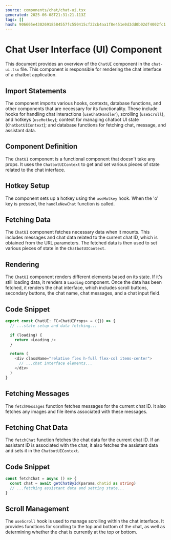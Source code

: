 ```yaml
---
source: components/chat/chat-ui.tsx
generated: 2025-06-08T21:31:21.113Z
tags: []
hash: 906605e43026918584557fc550415cf22cb4aa1f8e451e0d3dd0b02df4002fc1
---
```


# Chat User Interface (UI) Component

This document provides an overview of the `ChatUI` component in the `chat-ui.tsx` file. This component is responsible for rendering the chat interface of a chatbot application.

## Import Statements

The component imports various hooks, contexts, database functions, and other components that are necessary for its functionality. These include hooks for handling chat interactions (`useChatHandler`), scrolling (`useScroll`), and hotkeys (`useHotkey`); context for managing chatbot UI state (`ChatbotUIContext`); and database functions for fetching chat, message, and assistant data.

## Component Definition

The `ChatUI` component is a functional component that doesn't take any props. It uses the `ChatbotUIContext` to get and set various pieces of state related to the chat interface.

## Hotkey Setup

The component sets up a hotkey using the `useHotkey` hook. When the 'o' key is pressed, the `handleNewChat` function is called.

## Fetching Data

The `ChatUI` component fetches necessary data when it mounts. This includes messages and chat data related to the current chat ID, which is obtained from the URL parameters. The fetched data is then used to set various pieces of state in the `ChatbotUIContext`.

## Rendering

The `ChatUI` component renders different elements based on its state. If it's still loading data, it renders a `Loading` component. Once the data has been fetched, it renders the chat interface, which includes scroll buttons, secondary buttons, the chat name, chat messages, and a chat input field.

## Code Snippet

```ts
export const ChatUI: FC<ChatUIProps> = ({}) => {
  // ...state setup and data fetching...

  if (loading) {
    return <Loading />
  }

  return (
    <div className="relative flex h-full flex-col items-center">
      // ...chat interface elements...
    </div>
  )
}
```

## Fetching Messages

The `fetchMessages` function fetches messages for the current chat ID. It also fetches any images and file items associated with these messages.

## Fetching Chat Data

The `fetchChat` function fetches the chat data for the current chat ID. If an assistant ID is associated with the chat, it also fetches the assistant data and sets it in the `ChatbotUIContext`.

## Code Snippet

```ts
const fetchChat = async () => {
  const chat = await getChatById(params.chatid as string)
  // ...fetching assistant data and setting state...
}
```

## Scroll Management

The `useScroll` hook is used to manage scrolling within the chat interface. It provides functions for scrolling to the top and bottom of the chat, as well as determining whether the chat is currently at the top or bottom.